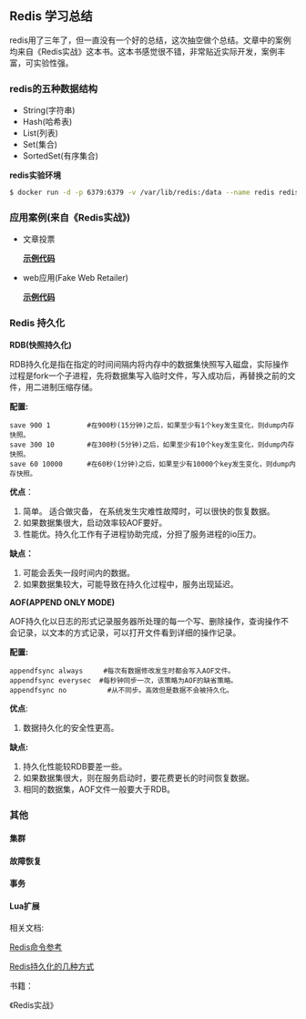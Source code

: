## Redis 学习总结

redis用了三年了，但一直没有一个好的总结，这次抽空做个总结。文章中的案例均来自《Redis实战》这本书。这本书感觉很不错，非常贴近实际开发，案例丰富，可实验性强。

### redis的五种数据结构

- String(字符串)
- Hash(哈希表)
- List(列表)
- Set(集合)
- SortedSet(有序集合)



**redis实验环境**

```bash
$ docker run -d -p 6379:6379 -v /var/lib/redis:/data --name redis redis:5.0-rc-alpine --requirepass mypassword
```



### 应用案例(来自《Redis实战》)

- 文章投票

  [**示例代码**](https://github.com/fpagyu/hjkl/tree/master/hjkl/article_vote)

- web应用(Fake Web Retailer)

  [**示例代码**](https://github.com/fpagyu/hjkl/tree/master/hjkl/fake_web)



### Redis 持久化



**RDB(快照持久化)**

RDB持久化是指在指定的时间间隔内将内存中的数据集快照写入磁盘，实际操作过程是fork一个子进程，先将数据集写入临时文件，写入成功后，再替换之前的文件，用二进制压缩存储。

**配置:**

```
save 900 1         #在900秒(15分钟)之后，如果至少有1个key发生变化，则dump内存快照。
save 300 10        #在300秒(5分钟)之后，如果至少有10个key发生变化，则dump内存快照。
save 60 10000      #在60秒(1分钟)之后，如果至少有10000个key发生变化，则dump内存快照。
```



**优点**：

1. 简单。 适合做灾备， 在系统发生灾难性故障时，可以很快的恢复数据。
2. 如果数据集很大，启动效率较AOF要好。
3. 性能优。持久化工作有子进程协助完成，分担了服务进程的io压力。

**缺点：** 

1. 可能会丢失一段时间内的数据。
2. 如果数据集较大，可能导致在持久化过程中，服务出现延迟。



**AOF(APPEND ONLY MODE)**

AOF持久化以日志的形式记录服务器所处理的每一个写、删除操作，查询操作不会记录，以文本的方式记录，可以打开文件看到详细的操作记录。

**配置:**

```
appendfsync always     #每次有数据修改发生时都会写入AOF文件。
appendfsync everysec  #每秒钟同步一次，该策略为AOF的缺省策略。
appendfsync no          #从不同步。高效但是数据不会被持久化。
```



**优点**:

1. 数据持久化的安全性更高。

**缺点:**

1. 持久化性能较RDB要差一些。
2. 如果数据集很大，则在服务启动时，要花费更长的时间恢复数据。
3. 相同的数据集，AOF文件一般要大于RDB。



### 其他

#### 集群

#### 故障恢复

#### 事务

#### Lua扩展



相关文档:

[Redis命令参考](http://redisdoc.com/)

[Redis持久化的几种方式](https://www.cnblogs.com/chenliangcl/p/7240350.html)



书籍：

《Redis实战》
